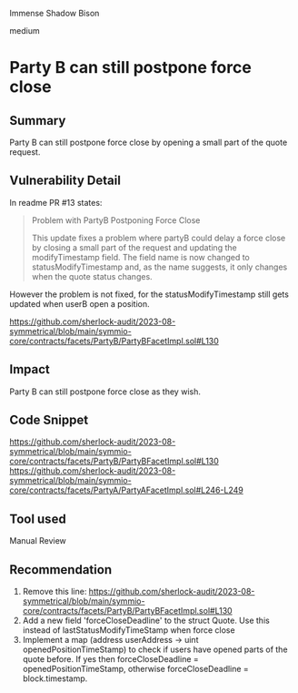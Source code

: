 Immense Shadow Bison

medium

# Party B can still postpone force close
## Summary
Party B can still postpone force close by opening a small part of the quote request.
## Vulnerability Detail
In readme PR #13 states:
> Problem with PartyB Postponing Force Close
> 
> This update fixes a problem where partyB could delay a force close by closing a small part of the request and updating the modifyTimestamp field. The field name is now changed to statusModifyTimestamp and, as the name suggests, it only changes when the quote status changes.

However the problem is not fixed, for the statusModifyTimestamp still gets updated when userB open a position.

https://github.com/sherlock-audit/2023-08-symmetrical/blob/main/symmio-core/contracts/facets/PartyB/PartyBFacetImpl.sol#L130
## Impact
Party B can still postpone force close as they wish.
## Code Snippet
https://github.com/sherlock-audit/2023-08-symmetrical/blob/main/symmio-core/contracts/facets/PartyB/PartyBFacetImpl.sol#L130
https://github.com/sherlock-audit/2023-08-symmetrical/blob/main/symmio-core/contracts/facets/PartyA/PartyAFacetImpl.sol#L246-L249
## Tool used

Manual Review

## Recommendation
1. Remove this line:
https://github.com/sherlock-audit/2023-08-symmetrical/blob/main/symmio-core/contracts/facets/PartyB/PartyBFacetImpl.sol#L130
2. Add a new field 'forceCloseDeadline' to the struct Quote. Use this instead of lastStatusModifyTimeStamp when force close
3. Implement a map (address userAddress -> uint openedPositionTimeStamp) to check if users have opened parts of the quote before. If yes then forceCloseDeadline  = openedPositionTimeStamp, otherwise forceCloseDeadline  = block.timestamp.